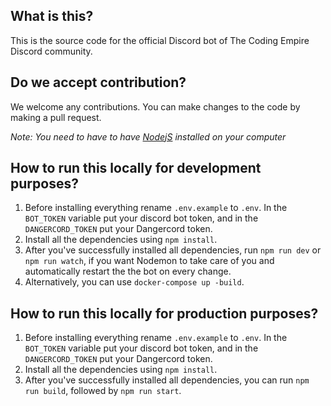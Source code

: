 ## What is this?

This is the source code for the official Discord bot of The Coding Empire Discord community.
## Do we accept contribution?

We welcome any contributions. You can make changes to the code by making a pull request.

*Note: You need to have to have [NodejS](https://nodejs.org/en/download) installed on your computer*
## How to run this locally for development purposes?

1. Before installing everything rename `.env.example` to `.env`. In the `BOT_TOKEN` variable put your discord bot token, and in the `DANGERCORD_TOKEN` put your Dangercord token.
2. Install all the dependencies using `npm install`.
3. After you've successfully installed all dependencies, run `npm run dev` or `npm run watch`, if you want Nodemon to take care of you and automatically restart the the bot on every change. 
4. Alternatively, you can use `docker-compose up -build`.

## How to run this locally for production purposes?

1. Before installing everything rename `.env.example` to `.env`. In the `BOT_TOKEN` variable put your discord bot token, and in the `DANGERCORD_TOKEN` put your Dangercord token.
2. Install all the dependencies using `npm install`.
3. After you've successfully installed all dependencies, you can run `npm run build`, followed by `npm run start`.

